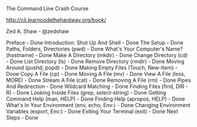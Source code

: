 The Command Line Crash Course

http://cli.learncodethehardway.org/book/

Zed A. Shaw - @zedshaw

Preface - Done
Introduction: Shut Up And Shell - Done
The Setup - Done
Paths, Folders, Directories (pwd) - Done
What's Your Computer's Name? (hostname) - Done
Make A Directory (mkdir) - Done
Change Directory (cd) - Done
List Directory (ls) - Done
Remove Directory (rmdir) - Done
Moving Around (pushd, popd) - Done
Making Empty Files (Touch, New-Item) - Done
Copy A File (cp) - Done
Moving A File (mv) - Done
View A File (less, MORE) - Done
Stream A File (cat) - Done
Removing A File (rm) - Done
Pipes And Redirection - Done
Wildcard Matching - Done
Finding Files (find, DIR -R) - Done
Looking Inside Files (grep, select-string) -  Done
Getting Command Help (man, HELP) - Done
Finding Help (apropos, HELP) - Done
What's In Your Environment (env, echo, Env:) - Done
Changing Environment Variables (export, Env:) - Done
Exiting Your Terminal (exit) - Done
Next Steps - Done